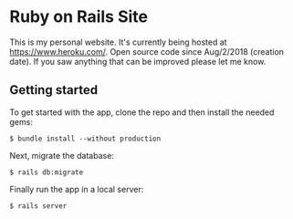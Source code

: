 # Ruby on Rails Site

This is my personal website. It's currently being hosted at https://www.heroku.com/. Open source code since Aug/2/2018 (creation date). If you saw anything that can be improved please let me know.

## Getting started

To get started with the app, clone the repo and then install the needed gems:

```
$ bundle install --without production
```

Next, migrate the database:

```
$ rails db:migrate
```

Finally run the app in a local server:

```
$ rails server
```
